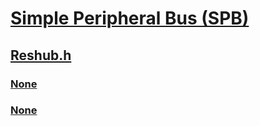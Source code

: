 # [Simple Peripheral Bus (SPB)](../_spb/index.md)
## [Reshub.h](index.md)
### [None](../reshub/ns-reshub-_pnp_serial_bus_descriptor.md)
### [None](../reshub/ns-reshub-_rh_query_connection_properties_output_buffer.md)

